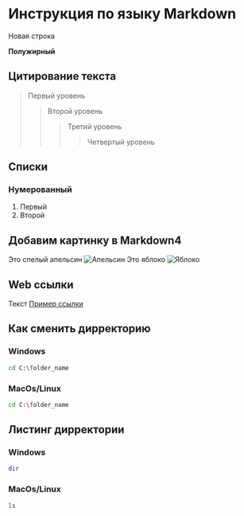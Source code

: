 # Инструкция по языку Markdown

Новая строка

**Полужирный**

## Цитирование текста

> Первый уровень
>> Второй уровень
>>> Третий уровень
>>>> Четвертый уровень

## Списки
### Нумерованный
1. Первый
2. Второй

## Добавим картинку в Markdown4
Это спелый апельсин ![Апельсин](apelsin.jpg)
Это яблоко ![Яблоко](yabloko.jpg)

## Web ссылки

Текст [Пример ссылки](https://www.google.ru/ "Всплывающая подсказка")

## Как сменить дирректорию
### Windows 
```sh
cd C:\folder_name
```
### MacOs/Linux 
```sh
cd C:\folder_name
```

## Листинг дирректории
### Windows 
```sh
dir
```
### MacOs/Linux 
```sh
ls
```
